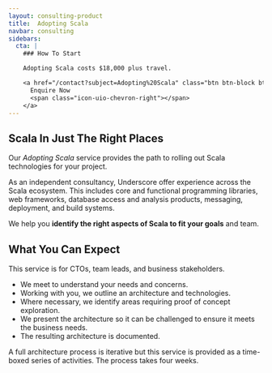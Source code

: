 ```yaml
---
layout: consulting-product
title:  Adopting Scala
navbar: consulting
sidebars:
  cta: |
    ### How To Start

    Adopting Scala costs $18,000 plus travel.

    <a href="/contact?subject=Adopting%20Scala" class="btn btn-block btn-primary">
      Enquire Now
      <span class="icon-uio-chevron-right"></span>
    </a>
---
```


## Scala In Just The Right Places

Our *Adopting Scala* service provides the path to rolling out Scala technologies for your project.

As an independent consultancy, Underscore offer experience across the Scala ecosystem. This includes core and functional programming libraries, web frameworks, database access and analysis products, messaging, deployment, and build systems.

We help you **identify the right aspects of Scala to fit your goals** and team.

## What You Can Expect

This service is for CTOs, team leads, and business stakeholders.

- We meet to understand your needs and concerns.
- Working with you, we outline an architecture and technologies.
- Where necessary, we identify areas requiring proof of concept exploration.
- We present the architecture so it can be challenged to ensure it meets the business needs.
- The resulting architecture is documented.

A full architecture process is iterative but this service is provided as a time-boxed series of activities. The process takes four weeks.
